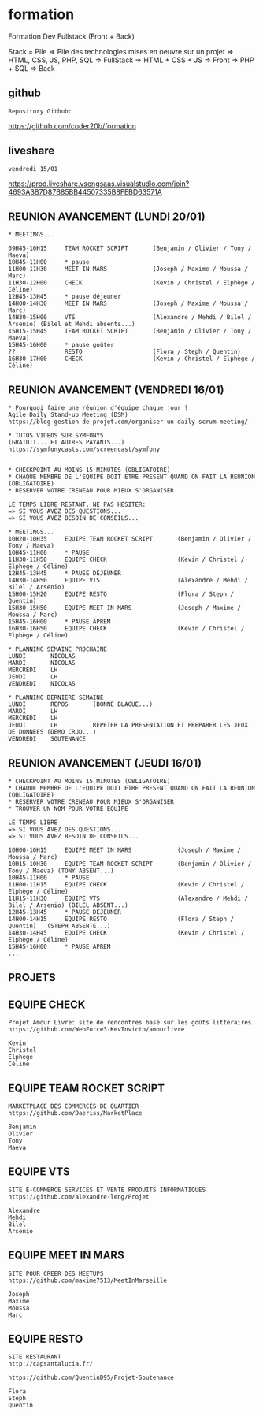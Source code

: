 # formation

Formation Dev Fullstack (Front + Back)

Stack = Pile
=> Pile des technologies mises en oeuvre sur un projet
=> HTML, CSS, JS, PHP, SQL  => FullStack
=> HTML + CSS + JS          => Front
=> PHP + SQL                => Back

## github

    Repository Github:

https://github.com/coder20b/formation

## liveshare

    vendredi 15/01

https://prod.liveshare.vsengsaas.visualstudio.com/join?4693A3B7D87B85BB44507335B8FEBD63571A

## REUNION AVANCEMENT (LUNDI 20/01)

    * MEETINGS...

    09H45-10H15     TEAM ROCKET SCRIPT       (Benjamin / Olivier / Tony / Maeva)
    10H45-11H00     * pause
    11H00-11H30     MEET IN MARS             (Joseph / Maxime / Moussa / Marc)
    11H30-12H00     CHECK                    (Kevin / Christel / Elphège / Céline)
    12H45-13H45     * pause déjeuner
    14H00-14H30     MEET IN MARS             (Joseph / Maxime / Moussa / Marc)
    14H30-15H00     VTS                      (Alexandre / Mehdi / Bilel / Arsenio) (Bilel et Mehdi absents...)
    15H15-15H45     TEAM ROCKET SCRIPT       (Benjamin / Olivier / Tony / Maeva)
    15H45-16H00     * pause goûter
    ??              RESTO                    (Flora / Steph / Quentin)
    16H30-17H00     CHECK                    (Kevin / Christel / Elphège / Céline)


## REUNION AVANCEMENT (VENDREDI 16/01)

    * Pourquoi faire une réunion d'équipe chaque jour ?
    Agile Daily Stand-up Meeting (DSM)
    https://blog-gestion-de-projet.com/organiser-un-daily-scrum-meeting/

    * TUTOS VIDEOS SUR SYMFONY5 
    (GRATUIT... ET AUTRES PAYANTS...)
    https://symfonycasts.com/screencast/symfony


    * CHECKPOINT AU MOINS 15 MINUTES (OBLIGATOIRE)
    * CHAQUE MEMBRE DE L'EQUIPE DOIT ETRE PRESENT QUAND ON FAIT LA REUNION (OBLIGATOIRE)
    * RESERVER VOTRE CRENEAU POUR MIEUX S'ORGANISER

    LE TEMPS LIBRE RESTANT, NE PAS HESITER:
    => SI VOUS AVEZ DES QUESTIONS...
    => SI VOUS AVEZ BESOIN DE CONSEILS...

    * MEETINGS...
    10H20-10H35     EQUIPE TEAM ROCKET SCRIPT       (Benjamin / Olivier / Tony / Maeva)
    10H45-11H00     * PAUSE
    11H30-11H50     EQUIPE CHECK                    (Kevin / Christel / Elphège / Céline)
    12H45-13H45     * PAUSE DEJEUNER
    14H30-14H50     EQUIPE VTS                      (Alexandre / Mehdi / Bilel / Arsenio)
    15H00-15H20     EQUIPE RESTO                    (Flora / Steph / Quentin)
    15H30-15H50     EQUIPE MEET IN MARS             (Joseph / Maxime / Moussa / Marc)
    15H45-16H00     * PAUSE APREM
    16H30-16H50     EQUIPE CHECK                    (Kevin / Christel / Elphège / Céline)

    * PLANNING SEMAINE PROCHAINE
    LUNDI       NICOLAS
    MARDI       NICOLAS
    MERCREDI    LH
    JEUDI       LH
    VENDREDI    NICOLAS

    * PLANNING DERNIERE SEMAINE
    LUNDI       REPOS       (BONNE BLAGUE...)
    MARDI       LH
    MERCREDI    LH
    JEUDI       LH          REPETER LA PRESENTATION ET PREPARER LES JEUX DE DONNEES (DEMO CRUD...)
    VENDREDI    SOUTENANCE


## REUNION AVANCEMENT (JEUDI 16/01)

    * CHECKPOINT AU MOINS 15 MINUTES (OBLIGATOIRE)
    * CHAQUE MEMBRE DE L'EQUIPE DOIT ETRE PRESENT QUAND ON FAIT LA REUNION (OBLIGATOIRE)
    * RESERVER VOTRE CRENEAU POUR MIEUX S'ORGANISER
    * TROUVER UN NOM POUR VOTRE EQUIPE

    LE TEMPS LIBRE
    => SI VOUS AVEZ DES QUESTIONS...
    => SI VOUS AVEZ BESOIN DE CONSEILS...

    10H00-10H15     EQUIPE MEET IN MARS             (Joseph / Maxime / Moussa / Marc)
    10H15-10H30     EQUIPE TEAM ROCKET SCRIPT       (Benjamin / Olivier / Tony / Maeva) (TONY ABSENT...)
    10H45-11H00     * PAUSE
    11H00-11H15     EQUIPE CHECK                    (Kevin / Christel / Elphège / Céline)
    11H15-11H30     EQUIPE VTS                      (Alexandre / Mehdi / Bilel / Arsenio) (BILEL ABSENT...)
    12H45-13H45     * PAUSE DEJEUNER
    14H00-14H15     EQUIPE RESTO                    (Flora / Steph / Quentin)   (STEPH ABSENTE...)
    14H30-14H45     EQUIPE CHECK                    (Kevin / Christel / Elphège / Céline)
    15H45-16H00     * PAUSE APREM
    ...


## PROJETS

## EQUIPE CHECK

    Projet Amour Livre: site de rencontres basé sur les goûts littéraires. 
    https://github.com/WebForce3-KevInvicto/amourlivre

    Kevin
    Christel
    Elphège
    Céline

## EQUIPE TEAM ROCKET SCRIPT

    MARKETPLACE DES COMMERCES DE QUARTIER
    https://github.com/Daeriss/MarketPlace

    Benjamin
    Olivier
    Tony
    Maeva

## EQUIPE VTS

    SITE E-COMMERCE SERVICES ET VENTE PRODUITS INFORMATIQUES 
    https://github.com/alexandre-leng/Projet

    Alexandre
    Mehdi
    Bilel
    Arsenio

## EQUIPE MEET IN MARS

    SITE POUR CREER DES MEETUPS
    https://github.com/maxime7513/MeetInMarseille

    Joseph
    Maxime
    Moussa
    Marc

## EQUIPE RESTO

    SITE RESTAURANT
    http://capsantalucia.fr/

    https://github.com/QuentinD95/Projet-Soutenance

    Flora
    Steph
    Quentin













